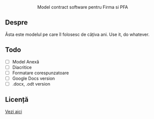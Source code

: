 <p align="center">Model contract software pentru Firma si PFA</p>

## Despre

Ăsta este modelul pe care îl folosesc de câțiva ani. Use it, do whatever.


## Todo 
 - [ ] Model Anexă
 - [ ] Diacritice
 - [ ] Formatare corespunzatoare
 - [ ] Google Docs version
 - [ ] .docx, .odt version

## Licență

[Vezi aici](/license.md)
